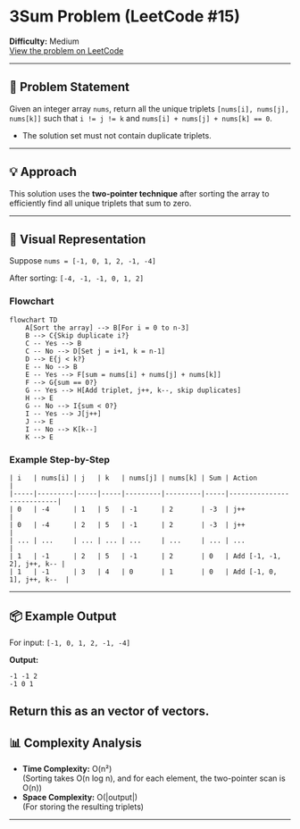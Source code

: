# 3Sum Problem (LeetCode #15)

**Difficulty:** Medium  
[View the problem on LeetCode](https://leetcode.com/problems/3sum/)

---

## 📝 Problem Statement

Given an integer array `nums`, return all the unique triplets `[nums[i], nums[j], nums[k]]` such that `i != j != k` and `nums[i] + nums[j] + nums[k] == 0`.

- The solution set must not contain duplicate triplets.

---

## 💡 Approach

This solution uses the **two-pointer technique** after sorting the array to efficiently find all unique triplets that sum to zero.

---

## 🔎 Visual Representation

Suppose `nums = [-1, 0, 1, 2, -1, -4]`

After sorting: `[-4, -1, -1, 0, 1, 2]`

### Flowchart

```mermaid
flowchart TD
    A[Sort the array] --> B[For i = 0 to n-3]
    B --> C{Skip duplicate i?}
    C -- Yes --> B
    C -- No --> D[Set j = i+1, k = n-1]
    D --> E{j < k?}
    E -- No --> B
    E -- Yes --> F[sum = nums[i] + nums[j] + nums[k]]
    F --> G{sum == 0?}
    G -- Yes --> H[Add triplet, j++, k--, skip duplicates]
    H --> E
    G -- No --> I{sum < 0?}
    I -- Yes --> J[j++]
    J --> E
    I -- No --> K[k--]
    K --> E
```

### Example Step-by-Step
```
| i   | nums[i] | j   | k   | nums[j] | nums[k] | Sum | Action                    |
|-----|---------|-----|-----|---------|---------|-----|---------------------------|
| 0   | -4      | 1   | 5   | -1      | 2       | -3  | j++                       |
| 0   | -4      | 2   | 5   | -1      | 2       | -3  | j++                       |
| ... | ...     | ... | ... | ...     | ...     | ... | ...                       |
| 1   | -1      | 2   | 5   | -1      | 2       | 0   | Add [-1, -1, 2], j++, k-- |
| 1   | -1      | 3   | 4   | 0       | 1       | 0   | Add [-1, 0, 1], j++, k--  |
```

---

## 📦 Example Output

For input: `[-1, 0, 1, 2, -1, -4]`

**Output:**
```
-1 -1 2
-1 0 1
```
Return this as an vector of vectors.
---


## 📊 Complexity Analysis

- **Time Complexity:** O(n²)  
  (Sorting takes O(n log n), and for each element, the two-pointer scan is O(n))
- **Space Complexity:** O(|output|)  
  (For storing the resulting triplets)

---
